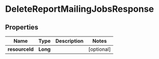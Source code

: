 # DeleteReportMailingJobsResponse

## Properties
Name | Type | Description | Notes
------------ | ------------- | ------------- | -------------
**resourceId** | **Long** |  |  [optional]
